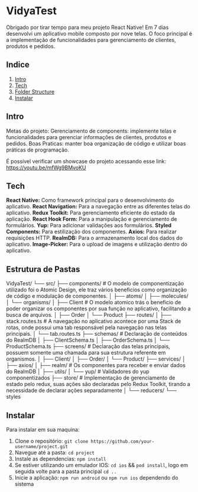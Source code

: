 VidyaTest
============

Obrigado por tirar tempo para meu projeto React Native! Em 7 dias desenvolvi um aplicativo mobile composto por nove telas. O foco principal é a implementação de funcionalidades para gerenciamento de clientes, produtos e pedidos.

Indice
-----------------

1.  [Intro](#intro)
2.  [Tech](#tech)
3.  [Folder Structure](#folder-structure)
4.  [Instalar](#instalar)


Intro
------------

Metas do projeto:
Gerenciamento de components: implemente telas e funcionalidades para gerenciar informações de clientes, produtos e pedidos.
Boas Praticas: manter boa organização de código e utilizar boas práticas de programação.

É possível verificar um showcase do projeto acessando esse link: https://youtu.be/mfWg9BMvoKU

Tech 
----------

**React Native:** Como framework principal para o desenvolvimento do aplicativo.
**React Navigation:** Para a navegação entre as diferentes telas do aplicativo.
**Redux Toolkit:** Para gerenciamento eficiente do estado da aplicação.
**React Hook Form:** Para a manipulação e gerenciamento de formulários.
**Yup:** Para adicionar validações aos formulários.
**Styled Components:** Para estilização dos componentes.
**Axios:** Para realizar requisições HTTP.
**RealmDB:** Para o armazenamento local dos dados do aplicativo.
**Image-Picker:** Para o upload de imagens e utilização dentro do aplicativo.

Estrutura de Pastas
----------------

VidyaTest/
└── src/
    ├── components/ # O modelo de componentização utilizado foi o Atomic Design, ele traz vários beneficios como organização de código e modulação de componentes.
    │   ├── atoms/
    │   ├── molecules/
    │   └── organisms/
    │       ├── Client # O modelo atomico trás o beneficio de poder organizar os componentes por sua função no aplicativo, facilitando a busca de arquivos.
    │       ├── Order
    │       └── Product
    ├── routes/
    │   ├── stack.routes.ts # A navegação no aplicativo acontece por uma Stack de rotas, onde possui uma tab responsável pela navegação nas telas principais.
    │   └── tab.routes.ts
    ├── schemas/  # Declaração de conteúdos do RealmDB
    │   ├── ClientSchema.ts
    │   ├── OrderSchema.ts
    │   └── ProductSchema.ts
    ├── screens/ # Declaração das telas principais, possuem somente uma chamada para sua estrutura referente em organismos.
    │   ├── Client/ 
    │   ├── Order/ 
    │   └── Product/
    ├── services/
    │   ├── axios/
    │   ├── realm/ # Os componentes para receber e enviar dados do RealmDB
    │   ├── utils/
    │   └── yup/  # Validadores do yup componentizados
    ├── store/  # Implementação de gerenciamento de estado pelo redux, suas ações são declaradas pelo Redux Toolkit, tirando a necessidade de declarar ações separadamente
    │   └── reducers/
    └── styles  

Instalar
------------

Para instalar em sua maquina:

1.  Clone o repositório: `git clone https://github.com/your-username/project.git`
2.  Navegue até a pasta: `cd project`
3.  Instale as dependencias: `npm install`
4.  Se estiver utilizando um emulador IOS: `cd ios` && `pod install`, logo em seguida volte para a pasta principal `cd ..`
5.  Inicie a aplicação: `npm run android` ou `npm run ios` dependendo do sistema
